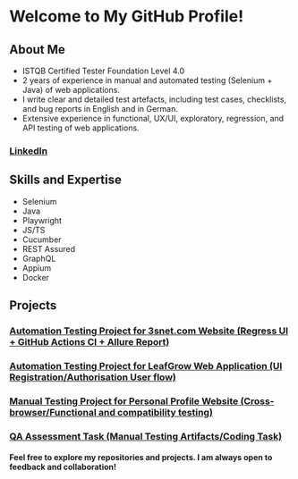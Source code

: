 # Welcome to My GitHub Profile!
## About Me
- ISTQB Certified Tester Foundation Level 4.0
- 2 years of experience in manual and automated testing (Selenium + Java) of web applications.
- I write clear and detailed test artefacts, including test cases, checklists, and bug reports in English and in German.
- Extensive experience in functional, UX/UI, exploratory, regression, and API testing of web applications.

### [LinkedIn](https://www.linkedin.com/in/evgeniya-turtschina/)

## Skills and Expertise
- Selenium
- Java
- Playwright                        
- JS/TS
- Cucumber
- REST Assured                                   
- GraphQL
- Appium
- Docker

## Projects
### [Automation Testing Project for 3snet.com Website (Regress UI + GitHub Actions CI + Allure Report)](https://github.com/EvaTurtschin/3snetCO_QA_Automation_Framework.git)

### [Automation Testing Project for LeafGrow Web Application (UI Registration/Authorisation User flow)](https://github.com/EvaTurtschin/LeafGrow_QA_TestingProject.git)

### [Manual Testing Project for Personal Profile Website (Cross-browser/Functional and compatibility testing)](https://github.com/EvaTurtschin/QA_Manual-Testing-Project_Depilation-Hamburg.git)

### [QA Assessment Task (Manual Testing Artifacts/Coding Task)](https://github.com/EvaTurtschin/QA_Test_Assessment_Task.git)

#### Feel free to explore my repositories and projects. I am always open to feedback and collaboration!
